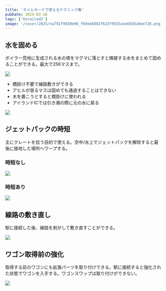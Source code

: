```yaml
---
title: 'タイムモードで使えるテクニック集'
pubDate: 2025-03-26
tags: ['Unrailed2']
image: '/cover/2025/na791f9850e06_f69e46802f625f9555aee693ba8ee726.png'
---
```


## 水を固める

ボイラー荒地に生成される水の塔をマグマに落とすと隣接する水をまとめて固めることができる。最大で256マスまで。

![](@/assets/2025/03/na791f9850e06_picture_pc_c7fbcc4e7197799df41e726dc0720556.gif)

- 橋掛け不要で線路敷きができる
- アヒルが居るマスは固めても通過することはできない
- 木を置こうとすると橋掛けに使われる
- アイランドICでは引き潮の際に元の水に戻る

![](@/assets/2025/03/na791f9850e06_picture_pc_970eee1bc4e6966c000b872a818a01f7.gif)

## ジェットパックの時短

主にクレートを拾う目的で使える。空中/水上でジェットパックを解除すると最後に接地した場所へワープする。

### 時短なし

![](@/assets/2025/03/na791f9850e06_picture_pc_ca0ea0d07eceb5edd3af029b3278808f.gif)

### 時短あり

![](@/assets/2025/03/na791f9850e06_picture_pc_679c5e3dfe4afb952444b224047f839a.gif)

## 線路の敷き直し

駅に接続した後、線路を剥がして敷き直すことができる。

![](@/assets/2025/03/na791f9850e06_picture_pc_fb69c88aa4939058b12fe0b907fe9821.gif)

## ワゴン取得前の強化

取得する前のワゴンにも拡張パーツを取り付けできる。駅に接続すると強化された状態でワゴンを入手する。ワゴンスワップは取り付けができない。

![](@/assets/2025/03/na791f9850e06_1742997680-a8OhCKL5VjymWl7o9GqYJNIi.jpg)
